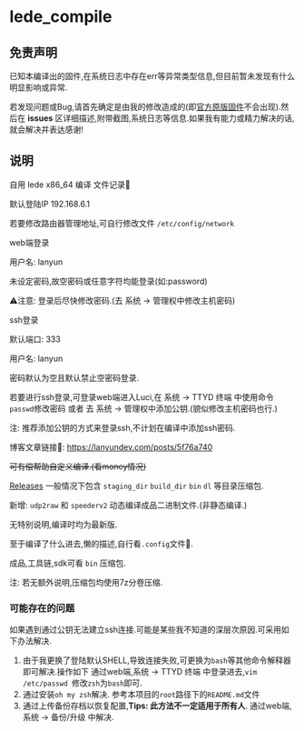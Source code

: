 # lede_compile

## 免责声明

已知本编译出的固件,在系统日志中存在err等异常类型信息,但目前暂未发现有什么明显影响或异常.

若发现问题或Bug,请首先确定是由我的修改造成的(即[官方原版固件](https://github.com/coolsnowwolf/lede)不会出现).然后在 **issues** 区详细描述,附带截图,系统日志等信息.如果我有能力或精力解决的话,就会解决并表达感谢!

## 说明

自用 lede x86_64 编译 文件记录📝

默认登陆IP 192.168.6.1

若要修改路由器管理地址,可自行修改文件 `/etc/config/network`

web端登录

用户名: lanyun

未设定密码,故空密码或任意字符均能登录(如:password)

⚠️注意: 登录后尽快修改密码.(去 系统 -> 管理权中修改主机密码)

ssh登录

默认端口: 333

用户名: lanyun

密码默认为空且默认禁止空密码登录.

若要进行ssh登录,可登录web端进入Luci,在 系统 -> TTYD 终端 中使用命令`passwd`修改密码 或者 去 系统 -> 管理权中添加公钥.(貌似修改主机密码也行.)

注: 推荐添加公钥的方式来登录ssh,不计划在编译中添加ssh密码.

博客文章链接🔗: https://lanyundev.com/posts/5f76a740

~~可有偿帮助自定义编译.(看money情况)~~

 [Releases](https://github.com/LanYunDev/lede_compile/releases) 一般情况下包含 `staging_dir` `build_dir` `bin` `dl` 等目录压缩包.

新增: `udp2raw` 和 `speederv2` 动态编译成品二进制文件.(非静态编译.)

无特别说明,编译时均为最新版.

至于编译了什么进去,懒的描述,自行看`.config`文件📃.

成品,工具链,sdk可看 `bin` 压缩包.

注: 若无额外说明,压缩包均使用7z分卷压缩.

### 可能存在的问题

如果遇到通过公钥无法建立ssh连接.可能是某些我不知道的深层次原因.可采用如下办法解决.

1. 由于我更换了登陆默认SHELL,导致连接失败,可更换为`bash`等其他命令解释器即可解决.操作如下
   通过web端,系统 -> TTYD 终端 中登录进去,`vim /etc/passwd `修改`zsh`为`bash`即可.
2. 通过安装`oh my zsh`解决.
   参考本项目的`root`路径下的`README.md`文件
3. 通过上传备份存档以恢复配置,**Tips: 此方法不一定适用于所有人**.
   通过web端,系统 -> 备份/升级 中解决.



